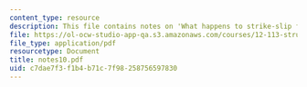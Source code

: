 ```yaml
---
content_type: resource
description: This file contains notes on 'What happens to strike-slip faults at depth?'
file: https://ol-ocw-studio-app-qa.s3.amazonaws.com/courses/12-113-structural-geology-fall-2005/c7dae7f3f1b4b71c7f98258756597830_notes10.pdf
file_type: application/pdf
resourcetype: Document
title: notes10.pdf
uid: c7dae7f3-f1b4-b71c-7f98-258756597830
---
```

